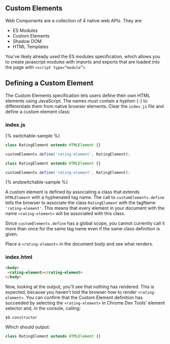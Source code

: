 ## Custom Elements

Web Components are a collection of 4 native web APIs. They are:

* ES Modules
* Custom Elements
* Shadow DOM
* HTML Templates

You've likely already used the ES modules specification, which allows you to create javascript modules with imports and exports that are loaded into the page with `<script type=”module”>`.

## Defining a Custom Element

The Custom Elements specification lets users define their own HTML elements using JavaScript. The names must contain a hyphen (`-`) to differentiate them from native browser elements. Clear the `index.js` file and define a custom element class:

### index.js

{% switchable-sample %}

```ts
class RatingElement extends HTMLElement {}

customElements.define('rating-element', RatingElement);
```

```js
class RatingElement extends HTMLElement {}

customElements.define('rating-element', RatingElement);
```

{% endswitchable-sample %}

A custom element is defined by associating a class that extends `HTMLElement` with a hyphenated tag name. The call to `customElements.define` tells the browser to associate the class `RatingElement` with the tagName `'rating-element'`. This means that every element in your document with the name `<rating-element>` will be associated with this class.

<aside class="warning">
Since <code>customElements.define</code> has a global scope, you cannot currently call it more than once for the same tag name even if the same class definition is given.
</aside>

Place a `<rating-element>` in the document body and see what renders.

### index.html

```html
<body>
 <rating-element></rating-element>
</body>
```

Now, looking at the output, you'll see that nothing has rendered. This is expected, because you haven't told the browser how to render `<rating-element>`. You can confirm that the Custom Element definition has succeeded by selecting the `<rating-element>` in Chrome Dev Tools' element selector and, in the console, calling:

```text
$0.constructor
```

Which should output:

```js
class RatingElement extends HTMLElement {}
```
